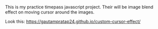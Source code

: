 This is my practice timepass javascript project.
Their will be image blend effect on moving cursor around the images.

Look this: https://gautampratap24.github.io/custom-cursor-effect/
